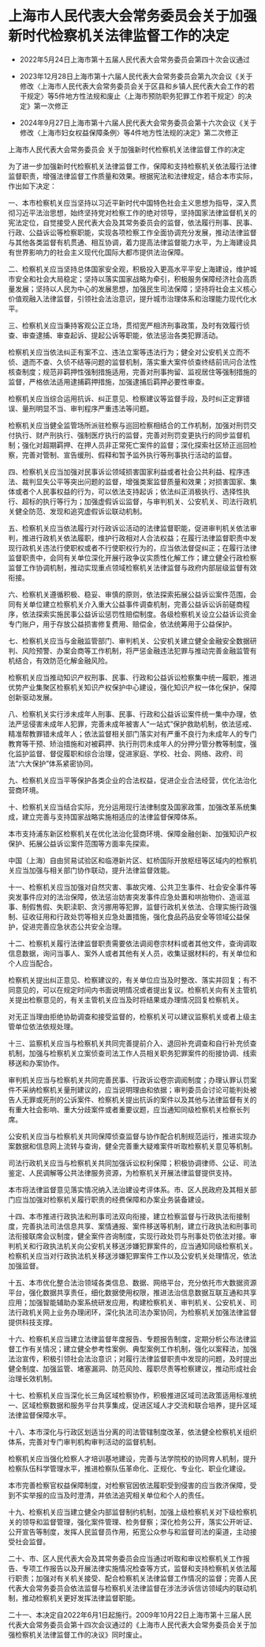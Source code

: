 # 上海市人民代表大会常务委员会关于加强新时代检察机关法律监督工作的决定

- 2022年5月24日上海市第十五届人民代表大会常务委员会第四十次会议通过

- 2023年12月28日上海市第十六届人民代表大会常务委员会第九次会议《关于修改〈上海市人民代表大会常务委员会关于区县和乡镇人民代表大会工作的若干规定〉等5件地方性法规和废止〈上海市预防职务犯罪工作若干规定〉的决定》第一次修正

- 2024年9月27日上海市第十六届人民代表大会常务委员会第十六次会议《关于修改〈上海市妇女权益保障条例〉等4件地方性法规的决定》第二次修正

<!-- INFO END -->

上海市人民代表大会常务委员会 关于加强新时代检察机关法律监督工作的决定

为了进一步加强新时代检察机关法律监督工作，保障和支持检察机关依法履行法律监督职责，增强法律监督工作质量和效果。根据宪法和法律规定，结合本市实际，作出如下决定：

一、本市检察机关应当坚持以习近平新时代中国特色社会主义思想为指导，深入贯彻习近平法治思想，始终坚持党对检察工作的绝对领导，坚持国家法律监督机关的宪法定位，自觉接受人民代表大会及其常务委员会的监督，依法履行刑事、民事、行政、公益诉讼等检察职能，实现各项检察工作全面协调充分发展，推动法律监督与其他各类监督有机贯通、相互协调，着力提高法律监督能力水平，为上海建设具有世界影响力的社会主义现代化国际大都市提供法治保障。

二、检察机关应当坚持总体国家安全观，积极投入更高水平平安上海建设，维护城市安全和社会大局稳定；坚持以落实国家战略为牵引，积极服务保障经济社会高质量发展；坚持以人民为中心的发展思想，加强民生司法保障；坚持将社会主义核心价值观融入法律监督，引领社会法治意识，提升城市治理体系和治理能力现代化水平。

三、检察机关应当秉持客观公正立场，贯彻宽严相济刑事政策，及时有效履行侦查、审查逮捕、审查起诉、提起公诉等职能，依法惩治各类犯罪活动。

检察机关应当依法纠正有案不立、违法立案等违法行为；健全对公安机关立而不侦、退而不查、久侦不结等问题的监督机制，落实重大案件侦查终结前讯问合法性核查制度；规范非羁押性强制措施适用，完善对刑事拘留、监视居住等强制措施的监督，严格依法适用逮捕羁押措施，加强逮捕后羁押必要性审查。

检察机关应当综合运用抗诉、纠正意见、检察建议等监督手段，及时纠正定罪错误、量刑明显不当、审判程序严重违法等问题。

检察机关应当健全监管场所派驻检察与巡回检察相结合的工作机制，加强对刑罚交付执行、财产刑执行、强制医疗执行的监督，完善对刑罚变更执行的同步监督机制；强化对超期羁押、在押人员非正常死亡案件的监督；深化探索社区矫正巡回检察，完善对管制、宣告缓刑、假释和暂予监外执行等刑事执行活动的监督。

四、检察机关应当加强对民事诉讼领域损害国家利益或者社会公共利益、程序违法、裁判显失公平等突出问题的监督，增强类案监督质量和效果；对损害国家、集体或者个人民事权益的行为，可以依法支持起诉；依法纠正消极执行、选择性执行、超标的执行等行为；加强虚假诉讼监督，与审判机关、公安机关、司法行政机关健全防范、发现和追究虚假诉讼联动机制。

五、检察机关应当依法履行对行政诉讼活动的法律监督职能，促进审判机关依法审判，推进行政机关依法履职，维护行政相对人合法权益；在履行法律监督职责中发现行政机关违法行使职权或者不行使职权行为的，应当依法督促纠正；在履行法律监督职责中，会同有关单位深化开展行政争议实质性化解工作；建立健全行政检察监督工作协调机制，推动实现重点领域检察机关法律监督与政府内部层级监督有效衔接。

六、检察机关遵循积极、稳妥、审慎的原则，依法探索拓展公益诉讼案件范围，会同有关单位建立检察机关介入重大公益事件调查机制，完善公益诉讼诉前磋商程序，依法探索实施民事公益诉讼惩罚性赔偿制度。各级检察机关设立公益诉讼资金专门账户，用于存放公益损害修复费用、赔偿金，依法统筹用于公益保护。

七、检察机关应当与金融监管部门、审判机关、公安机关建立健全金融安全数据研判、风险预警、办案会商等工作机制，将严惩金融违法犯罪与推动完善金融监管有机结合，有效防范化解金融风险。

检察机关应当推动知识产权刑事、民事、行政和公益诉讼检察集中统一履职，推进优势产业集聚区检察机关知识产权保护中心建设，强化知识产权一体化保护，保障创新驱动发展。

八、检察机关实行涉未成年人刑事、民事、行政和公益诉讼案件统一集中办理，依法严惩侵害未成年人犯罪，完善未成年被害人“一站式”保护救助机制，依法惩戒、精准帮教罪错未成年人；依法监督相关部门落实对有严重不良行为未成年人的专门教育等干预、矫治措施和对被羁押、执行刑罚未成年人的分押分管分教等制度，强化监护监督、督促履职和综合治理，促进家庭、学校、社会、网络、政府、司法“六大保护”体系紧密协同。

九、检察机关应当平等保护各类企业的合法权益，促进企业合法经营，优化法治化营商环境。

十、检察机关应当结合实际，充分运用现行法律制度及国家政策，加强改革系统集成，建立完善与支持国家战略实施相适应的法律监督保障体系。

本市支持浦东新区检察机关在优化法治化营商环境、保障金融创新、加强知识产权保护、拓展公益诉讼案件范围等方面率先探索。

中国（上海）自由贸易试验区和临港新片区、虹桥国际开放枢纽等区域内的检察机关应当加强与相关部门协作联动，提升法律监督效能。

十一、检察机关应当加强对自然灾害、事故灾难、公共卫生事件、社会安全事件等突发事件应对的法治保障，依法惩治妨害突发事件应急处置和哄抬物价、造谣滋事、制假售假、失职渎职、贪污挪用等犯罪，监督行政机关依法、合理实施行政强制、征收征用和行政处罚等相关应急处置措施，强化食品药品安全等领域公益保护，促进完善应急状态公共安全治理。

十二、检察机关履行法律监督职责需要依法调阅卷宗材料或者其他文件，查询调取信息数据，询问当事人、案外人或者其他有关人员，收集证据材料的，有关单位和个人应当配合。

检察机关提出纠正意见、检察建议的，有关单位应当及时整改、落实并回复；有不同意见的，可以在规定时间内书面说明情况或者提出复议。检察机关向有关主管机关提出检察意见的，有关主管机关应当及时将结果或办理情况回复检察机关。

对无正当理由拒绝协助调查和接受监督的，检察机关可以建议监察机关或者上级主管单位依法依规处理。

十三、监察机关应当与检察机关共同完善提前介入、退回补充调查和自行补充侦查机制，加强与检察机关立案侦查司法工作人员相关职务犯罪案件的衔接协调、线索移送和办案协作。

审判机关应当与检察机关共同完善民事、行政诉讼卷宗调阅制度；办理认罪认罚案件不采纳检察机关量刑建议的，应当说明理由和依据；审判委员会讨论可能判处被告人无罪或死刑的公诉案件、检察机关提出抗诉的案件以及其他与法律监督有关的有重大社会影响、重大分歧案件或者重要议题，应当通知同级检察机关检察长列席。

公安机关应当与检察机关共同保障侦查监督与协作配合机制规范运行，推进实现办案数据和信息网上流转与查询，健全完善重大疑难案件听取检察机关意见等机制。

司法行政机关应当与检察机关共同加强诉讼权利保障；积极协调律师、公证、司法鉴定、人民调解等公共法律服务资源，为检察机关开展法律监督提供支持。

本市将法律监督意见落实情况纳入法治建设考评体系。市、区人民政府及其相关部门应当加强对检察机关履行职责的经费保障和办案业务装备建设。

十四、本市推进行政执法和刑事司法双向衔接，建立检察监督与行政执法衔接制度，完善执法司法信息共享、案情通报、案件移送等机制，建立行政执法和刑事司法衔接联席会议制度，健全案件咨询制度，实现行政处罚与刑事处罚依法对接。审判机关和行政执法机关向公安机关移送涉嫌犯罪案件的，应当通知同级检察机关。检察机关应当对行政执法机关移送涉嫌犯罪案件工作以及公安机关处理情况，依法加强监督。

十五、本市优化整合法治领域各类信息、数据、网络平台，充分依托市大数据资源平台，强化数据共享责任，细化数据使用权限，推进法治信息数据互联互通和共享应用；加强智能辅助办案系统研发应用，构建检察机关、审判机关、公安机关、司法行政机关网上业务办理闭环，深化执法司法办案协同，为检察机关加强法律监督提供科技支撑。

十六、检察机关应当建立法律监督年度报告、专题报告制度，定期分析公布法律监督工作有关情况；建立健全参考性案例、典型案例工作机制，强化以案释法，加强法治宣传，积极引领社会法治意识；对履行法律监督职责中发现的问题，及时提出健全制度、加强监管、堵塞漏洞、防范风险、履职尽责等检察建议，推动形成社会治理长效机制。

十七、检察机关应当深化长三角区域检察协作，积极推进区域司法政策适用标准统一、区域检察数据和服务平台共享集成，促进区域人才交流和联合培养，提升区域法律监督保障水平。

十八、本市深化与行政区划适当分离的司法管辖制度改革，依法健全检察机关组织体系，完善对专门审判机构审判活动的监督机制。

检察机关应当强化检察人才培训基地建设，完善与法学院校的协同育人机制，提升检察队伍科学管理水平，推进检察队伍革命化、正规化、专业化、职业化建设。

本市完善检察官权益保障制度，对检察官因依法履职受到侵害的应当救济保障，受到不实举报的应当及时澄清，并依法追究相关单位和个人的责任。

十九、检察机关应当建立健全内部监督制约机制，加强上级检察机关对下级检察机关的领导和监督管理，强化案件管理、检务督察；深化检务公开，落实公开听证、公开宣告等制度，发挥人民监督员作用，拓宽公众参与和监督司法的渠道，主动接受社会监督。

二十、市、区人民代表大会及其常务委员会应当通过听取和审议检察机关工作报告、专项工作报告以及开展法律实施情况检查等方式，监督和支持检察机关依法履行职责；加强对有关机关接受、配合检察机关法律监督工作情况的监督；完善人民代表大会常务委员会依法监督与检察机关法律监督在涉法涉诉信访领域内的联动机制，推动检察机关更好发挥法律监督职能。

二十一、本决定自2022年6月1日起施行。2009年10月22日上海市第十三届人民代表大会常务委员会第十四次会议通过的《上海市人民代表大会常务委员会关于加强检察机关法律监督工作的决议》同时废止。
